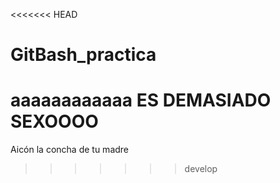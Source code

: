 <<<<<<< HEAD
# GitBash_practica

aaaaaaaaaaaa ES DEMASIADO SEXOOOO
=======
Aicón la concha de tu madre
>>>>>>> develop
